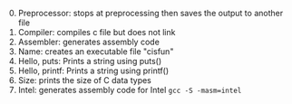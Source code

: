 0. Preprocessor: stops at preprocessing then saves the output to another file
1. Compiler: compiles c file but does not link
2. Assembler: generates assembly code
3. Name: creates an executable file "cisfun"
4. Hello, puts: Prints a string using puts()
5. Hello, printf: Prints a string using printf()
6. Size: prints the size of C data types
100. Intel: generates assembly code for Intel `gcc -S -masm=intel`
